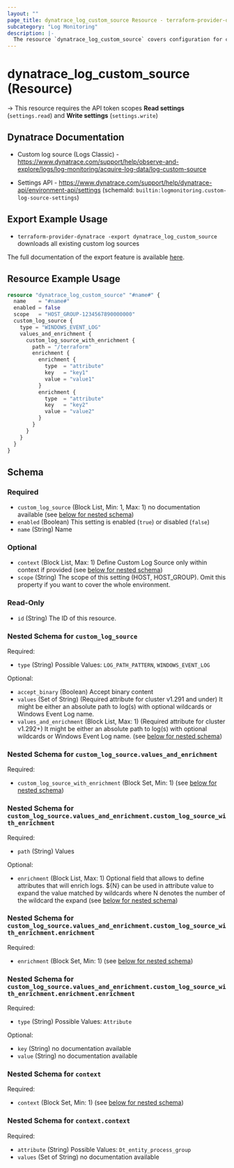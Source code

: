 ```yaml
---
layout: ""
page_title: dynatrace_log_custom_source Resource - terraform-provider-dynatrace"
subcategory: "Log Monitoring"
description: |-
  The resource `dynatrace_log_custom_source` covers configuration for custom log sources
---
```


# dynatrace_log_custom_source (Resource)

-> This resource requires the API token scopes **Read settings** (`settings.read`) and **Write settings** (`settings.write`)

## Dynatrace Documentation

- Custom log source (Logs Classic) - https://www.dynatrace.com/support/help/observe-and-explore/logs/log-monitoring/acquire-log-data/log-custom-source

- Settings API - https://www.dynatrace.com/support/help/dynatrace-api/environment-api/settings (schemaId: `builtin:logmonitoring.custom-log-source-settings`)

## Export Example Usage

- `terraform-provider-dynatrace -export dynatrace_log_custom_source` downloads all existing custom log sources

The full documentation of the export feature is available [here](https://registry.terraform.io/providers/dynatrace-oss/dynatrace/latest/docs/guides/export-v2).

## Resource Example Usage

```terraform
resource "dynatrace_log_custom_source" "#name#" {
  name    = "#name#"
  enabled = false
  scope   = "HOST_GROUP-1234567890000000"
  custom_log_source {
    type = "WINDOWS_EVENT_LOG"
    values_and_enrichment {
      custom_log_source_with_enrichment {
        path = "/terraform"
        enrichment {
          enrichment {
            type  = "attribute"
            key   = "key1"
            value = "value1"
          }
          enrichment {
            type  = "attribute"
            key   = "key2"
            value = "value2"
          }
        }
      }
    }
  }
}
```

<!-- schema generated by tfplugindocs -->
## Schema

### Required

- `custom_log_source` (Block List, Min: 1, Max: 1) no documentation available (see [below for nested schema](#nestedblock--custom_log_source))
- `enabled` (Boolean) This setting is enabled (`true`) or disabled (`false`)
- `name` (String) Name

### Optional

- `context` (Block List, Max: 1) Define Custom Log Source only within context if provided (see [below for nested schema](#nestedblock--context))
- `scope` (String) The scope of this setting (HOST, HOST_GROUP). Omit this property if you want to cover the whole environment.

### Read-Only

- `id` (String) The ID of this resource.

<a id="nestedblock--custom_log_source"></a>
### Nested Schema for `custom_log_source`

Required:

- `type` (String) Possible Values: `LOG_PATH_PATTERN`, `WINDOWS_EVENT_LOG`

Optional:

- `accept_binary` (Boolean) Accept binary content
- `values` (Set of String) (Required attribute for cluster v1.291 and under) It might be either an absolute path to log(s) with optional wildcards or Windows Event Log name.
- `values_and_enrichment` (Block List, Max: 1) (Required attribute for cluster v1.292+) It might be either an absolute path to log(s) with optional wildcards or Windows Event Log name. (see [below for nested schema](#nestedblock--custom_log_source--values_and_enrichment))

<a id="nestedblock--custom_log_source--values_and_enrichment"></a>
### Nested Schema for `custom_log_source.values_and_enrichment`

Required:

- `custom_log_source_with_enrichment` (Block Set, Min: 1) (see [below for nested schema](#nestedblock--custom_log_source--values_and_enrichment--custom_log_source_with_enrichment))

<a id="nestedblock--custom_log_source--values_and_enrichment--custom_log_source_with_enrichment"></a>
### Nested Schema for `custom_log_source.values_and_enrichment.custom_log_source_with_enrichment`

Required:

- `path` (String) Values

Optional:

- `enrichment` (Block List, Max: 1) Optional field that allows to define attributes that will enrich logs. ${N} can be used in attribute value to expand the value matched by wildcards where N denotes the number of the wildcard the expand (see [below for nested schema](#nestedblock--custom_log_source--values_and_enrichment--custom_log_source_with_enrichment--enrichment))

<a id="nestedblock--custom_log_source--values_and_enrichment--custom_log_source_with_enrichment--enrichment"></a>
### Nested Schema for `custom_log_source.values_and_enrichment.custom_log_source_with_enrichment.enrichment`

Required:

- `enrichment` (Block Set, Min: 1) (see [below for nested schema](#nestedblock--custom_log_source--values_and_enrichment--custom_log_source_with_enrichment--enrichment--enrichment))

<a id="nestedblock--custom_log_source--values_and_enrichment--custom_log_source_with_enrichment--enrichment--enrichment"></a>
### Nested Schema for `custom_log_source.values_and_enrichment.custom_log_source_with_enrichment.enrichment.enrichment`

Required:

- `type` (String) Possible Values: `Attribute`

Optional:

- `key` (String) no documentation available
- `value` (String) no documentation available






<a id="nestedblock--context"></a>
### Nested Schema for `context`

Required:

- `context` (Block Set, Min: 1) (see [below for nested schema](#nestedblock--context--context))

<a id="nestedblock--context--context"></a>
### Nested Schema for `context.context`

Required:

- `attribute` (String) Possible Values: `Dt_entity_process_group`
- `values` (Set of String) no documentation available
 